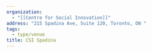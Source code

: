 ```yaml
---
organization:
  - "[[Centre for Social Innovation]]"
address: "215 Spadina Ave, Suite 120, Toronto, ON "
tags:
  - type/venue
title: CSI Spadina
---
```

